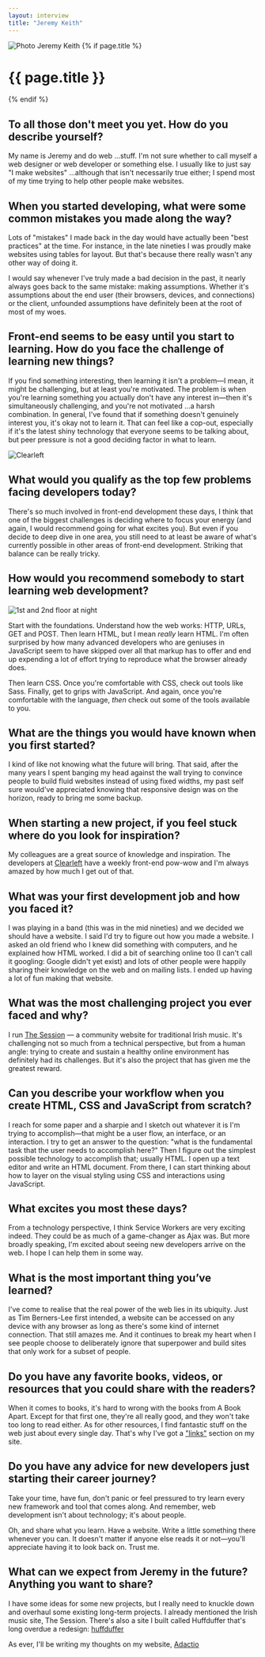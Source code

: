 ```yaml
---
layout: interview
title: "Jeremy Keith"
---
```

<img class="" src="/images/portrait-jeremy-keith.jpg" alt="Photo Jeremy Keith"  />
{% if page.title %}
  <h1 class="">{{ page.title }}</h1>
{% endif %}

## To all those don't meet you yet. How do you describe yourself?

My name is Jeremy and do web ...stuff. I'm not sure whether to call myself a web designer or web developer or something else. I usually like to just say "I make websites" ...although that isn't necessarily true either; I spend most of my time trying to help other people make websites.

## When you started developing, what were some common mistakes you made along the way?

Lots of "mistakes" I made back in the day would have actually been "best practices" at the time. For instance, in the late nineties I was proudly make websites using tables for layout. But that's because there really wasn't any other way of doing it.

I would say whenever I've truly made a bad decision in the past, it nearly always goes back to the same mistake: making assumptions. Whether it's assumptions about the end user (their browsers, devices, and connections) or the client, unfounded assumptions have definitely been at the root of most of my woes.

## Front-end seems to be easy until you start to learning. How do you face the challenge of learning new things?

If you find something interesting, then learning it isn't a problem—I mean, it might be challenging, but at least you're motivated. The problem is when you're learning something you actually don't have any interest in—then it's simultaneously challenging, and you're not motivated ...a harsh combination.
In general, I've found that if something doesn't genuinely interest you, it's okay not to learn it.
That can feel like a cop-out, especially if it's the latest shiny technology that everyone seems to be talking about, but peer pressure is not a good deciding factor in what to learn.

<img src="/images/interview-clearleft-1.jpg" alt="Clearleft">

## What would you qualify as the top few problems facing developers today?

There's so much involved in front-end development these days, I think that one of the biggest challenges is deciding where to focus your energy (and again, I would recommend going for what excites you). But even if you decide to deep dive in one area, you still need to at least be aware of what's currently possible in other areas of front-end development. Striking that balance can be really tricky.

## How would you recommend somebody to start learning web development?

<img class="" src="/images/interview-clearleft-2.jpg" alt="1st and 2nd floor at night">

Start with the foundations. Understand how the web works: HTTP, URLs, GET and POST. Then learn HTML, but I mean *really* learn HTML. I'm often surprised by how many advanced developers who are geniuses in JavaScript seem to have skipped over all that markup has to offer and end up expending a lot of effort trying to reproduce what the browser already does.

Then learn CSS. Once you're comfortable with CSS, check out tools like Sass. Finally, get to grips with JavaScript. And again, once you're comfortable with the language, *then* check out some of the tools available to you.

## What are the things you would have known when you first started?

I kind of like not knowing what the future will bring. That said, after the many years I spent banging my head against the wall trying to convince people to build fluid websites instead of using fixed widths, my past self sure would've appreciated knowing that responsive design was on the horizon, ready to bring me some backup.

## When starting a new project, if you feel stuck where do you look for inspiration?

My colleagues are a great source of knowledge and inspiration. The developers at [Clearleft](http://clearleft.com/) have a weekly front-end pow-wow and I'm always amazed by how much I get out of that.

## What was your first development job and how you faced it?

I was playing in a band (this was in the mid nineties) and we decided we should have a website. I said I'd try to figure out how you made a website. I asked an old friend who I knew did something with computers, and he explained how HTML worked. I did a bit of searching online too (I can't call it googling: Google didn't yet exist) and lots of other people were happily sharing their knowledge on the web and on mailing lists. I ended up having a lot of fun making that website.

## What was the most challenging project you ever faced and why?

I run [The Session](https://thesession.org) — a community website for traditional Irish music. It's challenging not so much from a technical perspective, but from a human angle: trying to create and sustain a healthy online environment has definitely had its challenges. But it's also the project that has given me the greatest reward.

## Can you describe your workflow when you create HTML, CSS and JavaScript from scratch?

I reach for some paper and a sharpie and I sketch out whatever it is I'm trying to accomplish—that might be a user flow, an interface, or an interaction. I try to get an answer to the question: "what is the fundamental task that the user needs to accomplish here?" Then I figure out the simplest possible technology to accomplish that; usually HTML. I open up a text editor and write an HTML document. From there, I can start thinking about how to layer on the visual styling using CSS and interactions using JavaScript.

## What excites you most these days?

From a technology perspective, I think Service Workers are very exciting indeed. They could be as much of a game-changer as Ajax was.
But more broadly speaking, I'm excited about seeing new developers arrive on the web. I hope I can help them in some way.

## What is the most important thing you’ve learned?

I've come to realise that the real power of the web lies in its ubiquity. Just as Tim Berners-Lee first intended, a website can be accessed on any device with any browser as long as there's some kind of internet connection. That still amazes me. And it continues to break my heart when I see people choose to deliberately ignore that superpower and build sites that only work for a subset of people.

## Do you have any favorite books, videos, or resources that you could share with the readers?

When it comes to books, it's hard to wrong with the books from A Book Apart. Except for that first one, they're all really good, and they won't take too long to read either.
As for other resources, I find fantastic stuff on the web just about every single day. That's why I've got a ["links"](https://adactio.com/links/) section on my site.

## Do you have any advice for new developers just starting their career journey?

Take your time, have fun, don't panic or feel pressured to try learn every new framework and tool that comes along. And remember, web development isn't about technology; it's about people.

Oh, and share what you learn. Have a website. Write a little something there whenever you can. It doesn't matter if anyone else reads it or not—you'll appreciate having it to look back on. Trust me.

## What can we expect from Jeremy in the future? Anything you want to share?

I have some ideas for some new projects, but I really need to knuckle down and overhaul some existing long-term projects. I already mentioned the Irish music site, The Session. There's also a site I built called Huffduffer that's long overdue a redesign: [huffduffer](https://huffduffer.com/)

As ever, I'll be writing my thoughts on my website, [Adactio](https://adactio.com/)
